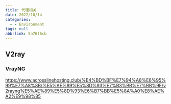 ```yaml
---
title: 代理相关
date: 2022/10/14
categories:
  - - Environment
tags: null
abbrlink: 5a76f6cb
---
```




## V2ray
### VrayNG
https://www.acrosslinehosting.club/%E4%BD%BF%E7%94%A8%E6%95%99%E7%A8%8B/%E5%AE%89%E5%8D%93%E7%B3%BB%E7%BB%9F/v2rayng%E5%AE%89%E5%8D%93%E6%B7%BB%E5%8A%A0%E8%AE%A2%E9%98%85